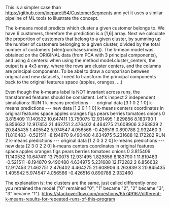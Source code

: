 This is a simpler case than https://github.com/joepareti54/CustomerSegments and yet it uses a similar pipeline of ML tools to illustrate the concept.

The k-means model predicts which cluster a given customer belongs to. We have 6 customers, therefore the prediction is a [1,6] array.
Next we calculate the proportion of customers that belong to a given cluster, by summing up the number of customers belonging to a given cluster, divided by the total number of customers (=len(purchases.index)).
The k-mean model was obtained on the ORIGINAL data (from PCA with 3 principal components), and using 4 centers: when using the method model.cluster_centers, the output is a 4x3 array, where the rows are cluster centers, and the columns are principal components.
To be abel to draw a comparison between original and new datasets, I need to transform the principal components back to the original features space (apples, oranges, ...)

Even though the k-means label is NOT invariant across runs, the transformed features should be consistent.
Let's inspect 2 independent simulations:
RUN 1 
k-means predictions --- original data
[3 1 0 2 1 0]
k-means predictions --- new data
[1 2 0 1 1 0]
k-means centers coordinates in original features space
      apples    oranges       figs      pears    berries   tomatoes     onions
0   3.815409  11.140532  10.647411  13.750075  12.931495   1.829856   8.183790
1   6.856632  12.917453  21.462751   2.476402   4.464275  21.608906   3.263839
2  20.845435   1.405542   5.974547   4.056566  -0.426516   0.890788   2.932460
3  11.810483  -0.521511  -8.194870   9.490480   4.634975   5.231688  12.172282
RUN 2
k-means predictions --- original data
[1 2 0 3 2 0]
k-means predictions --- new data
[2 3 0 2 2 0]
k-means centers coordinates in original features space
      apples    oranges       figs      pears    berries   tomatoes     onions
0   3.815409  11.140532  10.647411  13.750075  12.931495   1.829856   8.183790
1  11.810483  -0.521511  -8.194870   9.490480   4.634975   5.231688  12.172282
2   6.856632  12.917453  21.462751   2.476402   4.464275  21.608906   3.263839
3  20.845435   1.405542   5.974547   4.056566  -0.426516   0.890788   2.932460

The explanation is:
 the clusters are the same, just called differently once you retrained the model ("0" remained "0", "1" became "2", "2" became "3", "3" became "1").
https://stackoverflow.com/questions/65749167/different-k-means-results-for-repeated-runs-of-this-program

